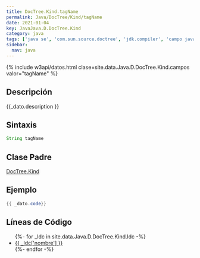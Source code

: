 ```yaml
---
title: DocTree.Kind.tagName
permalink: Java/DocTree/Kind/tagName
date: 2021-01-04
key: JavaJava.D.DocTree.Kind
category: java
tags: ['java se', 'com.sun.source.doctree', 'jdk.compiler', 'campo java', 'Java 1.0']
sidebar: 
  nav: java
---
```


{% include w3api/datos.html clase=site.data.Java.D.DocTree.Kind.campos valor="tagName" %}

## Descripción
{{_dato.description }}

## Sintaxis
~~~java
String tagName
~~~

## Clase Padre
[DocTree.Kind](/Java/DocTree/Kind/)

## Ejemplo
~~~java
{{ _dato.code}}
~~~

## Líneas de Código
<ul>
{%- for _ldc in site.data.Java.D.DocTree.Kind.ldc -%}
   <li>
       <a href="{{_ldc['url'] }}">{{ _ldc['nombre'] }}</a>
   </li>
{%- endfor -%}
</ul>
